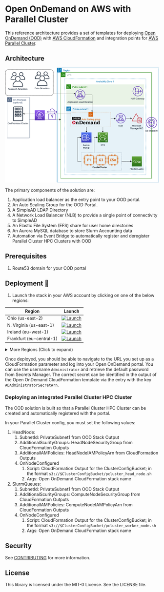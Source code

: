 # Open OnDemand on AWS with Parallel Cluster

This reference architecture provides a set of templates for deploying [Open OnDemand (OOD)](https://openondemand.org/) with [AWS CloudFormation](https://aws.amazon.com/cloudformation/) and integration points for [AWS Parallel Cluster](https://aws.amazon.com/hpc/parallelcluster/).

## Architecture

![architecture](images/architecture.png)

The primary components of the solution are:

1. Application load balancer as the entry point to your OOD portal.
1. An Auto Scaling Group for the OOD Portal.
1. A SimpleAD LDAP Directory
1. A Network Load Balancer (NLB) to provide a single point of connectivity to SimpleAD
1. An Elastic File System (EFS) share for user home directories
1. An Aurora MySQL database to store Slurm Accounting data
1. Automation via Event Bridge to automatically register and deregister Parallel Cluster HPC Clusters with OOD

## Prerequisites

1. Route53 domain for your OOD portal

## Deployment 🚀

1. Launch the stack in your AWS account by clicking on one of the below regions:


| Region           | Launch                                                                                                                                                                                                                                                                                                                           |
|------------------|----------------------------------------------------------------------------------------------------------------------------------------------------------------------------------------------------------------------------------------------------------------------------------------------------------------------------------|
| Ohio (us-east-2) | [![Launch](https://samdengler.github.io/cloudformation-launch-stack-button-svg/images/us-east-2.svg)](https://us-east-2.console.aws.amazon.com/cloudformation/home?region=us-east-2#/stacks/create/review?stackName=open-ondemand&templateURL=https://aws-hpc-workshops.s3.amazonaws.com/openondemand.yml) |
| N. Virginia (us-east-1) | [![Launch](https://samdengler.github.io/cloudformation-launch-stack-button-svg/images/us-east-1.svg)](https://us-east-1.console.aws.amazon.com/cloudformation/home?region=us-east-1#/stacks/create/review?stackName=open-ondemand&templateURL=https://aws-hpc-workshops.s3.amazonaws.com/openondemand.yml) |
| Ireland (eu-west-1) | [![Launch](https://samdengler.github.io/cloudformation-launch-stack-button-svg/images/eu-west-1.svg)](https://eu-west-1.console.aws.amazon.com/cloudformation/home?region=eu-west-1#/stacks/create/review?stackName=open-ondemand&templateURL=https://aws-hpc-workshops.s3.amazonaws.com/openondemand.yml) |
| Frankfurt (eu-central-1) | [![Launch](https://samdengler.github.io/cloudformation-launch-stack-button-svg/images/eu-central-1.svg)](https://eu-central-1.console.aws.amazon.com/cloudformation/home?region=eu-central-1#/stacks/create/review?stackName=open-ondemand&templateURL=https://aws-hpc-workshops.s3.amazonaws.com/openondemand.yml) |

<details>
    <summary>More Regions (Click to expand)</summary>

| Region           | Launch                                                                                                                                                                                                                                                                                                                           |
|------------------|----------------------------------------------------------------------------------------------------------------------------------------------------------------------------------------------------------------------------------------------------------------------------------------------------------------------------------|
| Oregon (us-west-2) | [![Launch](https://samdengler.github.io/cloudformation-launch-stack-button-svg/images/us-west-2.svg)](https://us-west-2.console.aws.amazon.com/cloudformation/home?region=us-west-2#/stacks/create/review?stackName=open-ondemand&templateURL=https://aws-hpc-workshops.s3.amazonaws.com/openondemand.yml) |
| California (us-west-1) | [![Launch](https://samdengler.github.io/cloudformation-launch-stack-button-svg/images/us-west-1.svg)](https://us-west-1.console.aws.amazon.com/cloudformation/home?region=us-west-1#/stacks/create/review?stackName=open-ondemand&templateURL=https://aws-hpc-workshops.s3.amazonaws.com/openondemand.yml) |
| London (eu-west-2) | [![Launch](https://samdengler.github.io/cloudformation-launch-stack-button-svg/images/eu-west-2.svg)](https://eu-west-2.console.aws.amazon.com/cloudformation/home?region=eu-west-2#/stacks/create/review?stackName=open-ondemand&templateURL=https://aws-hpc-workshops.s3.amazonaws.com/openondemand.yml) |
| Paris (eu-west-3) | [![Launch](https://samdengler.github.io/cloudformation-launch-stack-button-svg/images/eu-west-3.svg)](https://eu-west-3.console.aws.amazon.com/cloudformation/home?region=eu-west-3#/stacks/create/review?stackName=open-ondemand&templateURL=https://aws-hpc-workshops.s3.amazonaws.com/openondemand.yml) |
| Stockholm (eu-north-1) | [![Launch](https://samdengler.github.io/cloudformation-launch-stack-button-svg/images/eu-north-1.svg)](https://eu-north-1.console.aws.amazon.com/cloudformation/home?region=eu-north-1#/stacks/create/review?stackName=open-ondemand&templateURL=https://aws-hpc-workshops.s3.amazonaws.com/openondemand.yml) |
| Middle East (me-south-1) | [![Launch](https://samdengler.github.io/cloudformation-launch-stack-button-svg/images/me-south-1.svg)](https://me-south-1.console.aws.amazon.com/cloudformation/home?region=me-south-1#/stacks/create/review?stackName=open-ondemand&templateURL=https://aws-hpc-workshops.s3.amazonaws.com/openondemand.yml) |
| South America (sa-east-1) | [![Launch](https://samdengler.github.io/cloudformation-launch-stack-button-svg/images/sa-east-1.svg)](https://sa-east-1.console.aws.amazon.com/cloudformation/home?region=sa-east-1#/stacks/create/review?stackName=open-ondemand&templateURL=https://aws-hpc-workshops.s3.amazonaws.com/openondemand.yml) |
| Canada (ca-central-1) | [![Launch](https://samdengler.github.io/cloudformation-launch-stack-button-svg/images/ca-central-1.svg)](https://ca-central-1.console.aws.amazon.com/cloudformation/home?region=ca-central-1#/stacks/create/review?stackName=open-ondemand&templateURL=https://aws-hpc-workshops.s3.amazonaws.com/openondemand.yml) |
| Tokyo (ap-northeast-1) | [![Launch](https://samdengler.github.io/cloudformation-launch-stack-button-svg/images/ap-northeast-1.svg)](https://ap-northeast-1.console.aws.amazon.com/cloudformation/home?region=ap-northeast-1#/stacks/create/review?stackName=open-ondemand&templateURL=https://aws-hpc-workshops.s3.amazonaws.com/openondemand.yml) |
| Seoul (ap-northeast-2) | [![Launch](https://samdengler.github.io/cloudformation-launch-stack-button-svg/images/ap-northeast-2.svg)](https://ap-northeast-2.console.aws.amazon.com/cloudformation/home?region=ap-northeast-2#/stacks/create/review?stackName=open-ondemand&templateURL=https://aws-hpc-workshops.s3.amazonaws.com/openondemand.yml) |
| Mumbai (ap-south-1) | [![Launch](https://samdengler.github.io/cloudformation-launch-stack-button-svg/images/ap-south-1.svg)](https://ap-south-1.console.aws.amazon.com/cloudformation/home?region=ap-south-1#/stacks/create/review?stackName=open-ondemand&templateURL=https://aws-hpc-workshops.s3.amazonaws.com/openondemand.yml) |
| Singapore (ap-southeast-1) | [![Launch](https://samdengler.github.io/cloudformation-launch-stack-button-svg/images/ap-southeast-1.svg)](https://ap-southeast-1.console.aws.amazon.com/cloudformation/home?region=ap-southeast-1#/stacks/create/review?stackName=open-ondemand&templateURL=https://aws-hpc-workshops.s3.amazonaws.com/openondemand.yml) |
| Sydney (ap-southeast-2) | [![Launch](https://samdengler.github.io/cloudformation-launch-stack-button-svg/images/ap-southeast-2.svg)](https://ap-southeast-2.console.aws.amazon.com/cloudformation/home?region=ap-southeast-2#/stacks/create/review?stackName=open-ondemand&templateURL=https://aws-hpc-workshops.s3.amazonaws.com/openondemand.yml) |
</details>

Once deployed, you should be able to navigate to the URL you set up as a CloudFormation parameter and log into your Open OnDemand portal. You can use the username `Administrator` and retrieve the default password from Secrets Manager. The correct secret can be identified in the output of the Open OnDemand CloudFormation template via the entry with the key `ADAdministratorSecretArn`.

### Deploying an integrated Parallel Cluster HPC Cluster

The OOD solution is built so that a Parallel Cluster HPC Cluster can be created and automatically registered with the portal.

In your Parallel Cluster config, you must set the following values:

1. HeadNode:
    1. SubnetId: PrivateSubnet1 from OOD Stack Output
    1. AdditionalScurityGroups: HeadNodeSecurityGroup from CloudFormation Outputs
    1. AdditionalIAMPolicies: HeadNodeIAMPolicyArn from CloudFormation Outputs
    1. OnNodeConfigured
        1. Script: CloudFormation Output for the ClusterConfigBucket; in the format `s3://$ClusterConfigBucket/pcluster_head_node.sh`
        1. Args: Open OnDemand CloudFormation stack name
1. SlurmQueues:
    1. SubnetId: PrivateSubnet1 from OOD Stack Output
    1. AdditionalScurityGroups: ComputeNodeSecurityGroup from CloudFormation Outputs
    1. AdditionalIAMPolicies: ComputeNodeIAMPolicyArn from CloudFormation Outputs
    1. OnNodeConfigured
        1. Script: CloudFormation Output for the ClusterConfigBucket; in the format `s3://$ClusterConfigBucket/pcluster_worker_node.sh`
        1. Args: Open OnDemand CloudFormation stack name

## Security

See [CONTRIBUTING](CONTRIBUTING.md#security-issue-notifications) for more information.

## License

This library is licensed under the MIT-0 License. See the LICENSE file.
